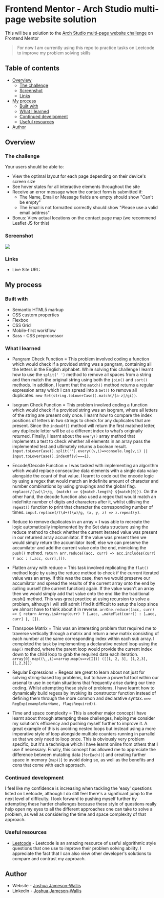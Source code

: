 # Frontend Mentor - Arch Studio multi-page website solution

This will be a solution to the [Arch Studio multi-page website challenge](https://www.frontendmentor.io/challenges/arch-studio-multipage-website-wNIbOFYR6) on Frontend Mentor

> For now I am currently using this repo to practice tasks on Leetcode to improve my problem solving skills

## Table of contents

-  [Overview](#overview)
   -  [The challenge](#the-challenge)
   -  [Screenshot](#screenshot)
   -  [Links](#links)
-  [My process](#my-process)
   -  [Built with](#built-with)
   -  [What I learned](#what-i-learned)
   -  [Continued development](#continued-development)
   -  [Useful resources](#useful-resources)
-  [Author](#author)

## Overview

### The challenge

Your users should be able to:

-  View the optimal layout for each page depending on their device's screen size
-  See hover states for all interactive elements throughout the site
-  Receive an error message when the contact form is submitted if:
   -  The Name, Email or Message fields are empty should show "Can't be empty"
   -  The Email is not formatted correctly should show "Please use a valid email address"
-  Bonus: View actual locations on the contact page map (we recommend Leaflet JS for this)

### Screenshot

![](./screenshot.png)

### Links

-  Live Site URL:

## My process

### Built with

-  Semantic HTML5 markup
-  CSS custom properties
-  Flexbox
-  CSS Grid
-  Mobile-first workflow
-  Sass - CSS preprocessor

### What I learned

-  Pangram Check Function = This problem involved coding a function which would check if a provided string was a pangram, containing all the letters in the English alphabet. While solving this challenge I learnt how to use the `split(' ')` method to remove all spaces from a string and then match the original string using both the `join()` and `sort()` methods. In addition, I learnt that the `match()` method returns a regular expression array which I can spread into a `Set()` to remove all duplicates. `new Set(string.toLowerCase().match(/[a-z]/gi))`.

-  Isogram Check Function = This problem involved coding a function which would check if a provided string was an isogram, where all letters of the string are present only once. I learnt how to compare the index positions of letters in two strings to check for any duplicates that are present. Since the `indexOf()` method will return the first matched letter, any duplicate letter will be at a different index to what’s originally returned. Finally, I learnt about the `every()` array method that implements a test to check whether all elements in an array pass the implemented test and ultimately returns a boolean result. `input.toLowerCase().split('').every((v,i)=>console.log(v,i) || input.toLowerCase().indexOf(v)===i)`.

-  Encode/Decode Function = I was tasked with implementing an algorithm which would replace consecutive data elements with a single data value alongside the count of that value. I learnt to code out the encode logic by using a regex that would match an indefinite amount of character and number combinations by using groupings and the global flag. `replace(/(\w)\1+/g, (match) => ${match.length} ${match[0]})`. On the other hand, the decode function also used a regex that would match an indefinite number of digits and characters after it, whilst utilising the `repeat()` function to print that character the corresponding number of times. `input.replace(/(\d+)(\w)/g, (x, y, z) => z.repeat(y)`.

-  Reduce to remove duplicates in an array = I was able to recreate the logic automatically implemented by the Set data structure using the reduce method to check whether the current iterated value was present in our returned array accumilator. If the value was present then we would simply return the accumilator itself, else we can preserve the accumilator and add the current value onto the end, mimicking the `push()` method. `return arr.reduce((acc, curr) => acc.includes(curr) ? acc : […acc, curr],[])`.

-  Flatten array with reduce = This task involved replicating the `flat()` method logic by using the reduce method to check if the current iterated value was an array. If this was the case, then we would preserve our accumilator and spread the results of the current array onto the end by calling ourself (the current function) again. If the value wasn't an array then we would simply add that value onto the end like the traditional push() method. This was great practice at using recursion to solve a problem, although I will still admit I find it difficult to setup the loop since we almost have to think about it in reverse. `arrOne.reduce((acc, curr) => { return Array.isArray(curr) ? […acc, …makeFlat(curr)] : […acc, curr] }, [])`.

-  Transpose Matrix = This was an interesting problem that required me to traverse vertically through a matrix and return a new matrix consisting of each number at the same corresponding index within each sub array. I completed the task by implementing a declarative nested loop using the `map()` method, where the parent loop would provide the current index down to the child loop to grab the required data each iteration. `array[0].map((\_,i)=>array.map(v=>v[I])) ([[1, 2, 3], [1,2,3], [1,2,3]])`

-  Regular Expressions = Regexs are great to learn about not just for solving string-based toy problems, but to have a powerful tool within our arsenal to use in certain situations that frequently arise during our time coding. Whilst attempting these style of problems, I have learnt how to dynamically build regexs by invoking its constructor function instead of defining them through the more common and declarative syntax. `new RegExp(exampleVarName, flagsRequired))`.

-  Time and space complexity = This is another major concept I have learnt about through attempting these challenges, helping me consider my solution's efficiency and pushing myself further to improve it. A great example of this is avoiding nested loops but instead using a more imperative style of loop alongside multiple counters running in parrallel so that we only need to loop once. This is obviously very problem specific, but it's a technique which I have learnt online from others that I use if necessary. Finally, this concept has allowed me to appreciate the difference between mutating data (`forEach()`) and creating further space in memory (`map()`) to avoid doing so, as well as the benefits and cons that come with each approach.

### Continued development

I feel like my confidence is increasing when tackling the 'easy' questions listed on Leetcode, although I do still feel there's a significant jump to the next level of difficulty. I look forward to pushing myself further by attempting these harder challenges because these style of questions really help open my eyes to all the different approaches one can take to solve a problem, as well as considering the time and space complexity of that approach.

### Useful resources

-  [Leetcode](https://leetcode.com/) - Leetcode is an amazing resource of useful algorithmic style questions that one use to improve their problem solving ability. I appreciate the fact that I can also view other developer's solutions to compare and contrast my approach.

## Author

-  Website - [Joshua Jameson-Wallis](https://www.joshuajamesonwallis.com/)
-  Linkedin - [Joshua Jameson-Wallis](https://www.linkedin.com/in/joshua-jameson-wallis/)
